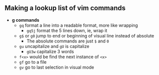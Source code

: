 ## Making a lookup list of vim commands
- **g commands**
  - `gq` format a line into a readable format, more like wrapping
    - `gq5j` format the 5 lines down, ie, wrap it
  - `g$` or `g0` jump to end or beginning of visual line instead of absolute
    - The absolute commands are just `$` and `0`
  - `gu` uncapitalize and `gU` is capitalize
    - `gU3w` capitalize 3 words
  - `f<x>` would be find the next instance of `<x>`
  - `gf` go to a file
  - `gv` go to last selection in visual mode